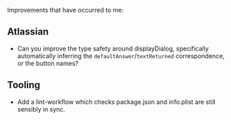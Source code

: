 Improvements that have occurred to me:

## Atlassian

- Can you improve the type safety around displayDialog, specifically
  automatically inferring the `defaultAnswer`/`textReturned` correspondence, or
  the button names?

## Tooling

- Add a lint-workflow which checks package.json and info.plist are still sensibly in sync.
